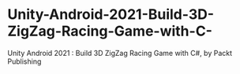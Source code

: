 # Unity-Android-2021-Build-3D-ZigZag-Racing-Game-with-C-
Unity Android 2021 : Build 3D ZigZag Racing Game with C#, by Packt Publishing
